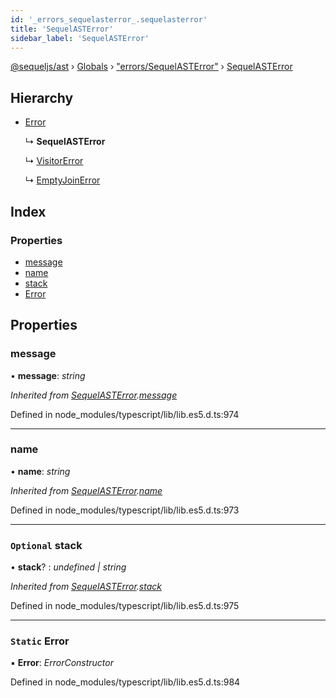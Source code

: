```yaml
---
id: '_errors_sequelasterror_.sequelasterror'
title: 'SequelASTError'
sidebar_label: 'SequelASTError'
---
```


[@sequeljs/ast](../index.md) › [Globals](../globals.md) ›
["errors/SequelASTError"](../modules/_errors_sequelasterror_.md) ›
[SequelASTError](_errors_sequelasterror_.sequelasterror.md)

## Hierarchy

- [Error](_errors_sequelasterror_.sequelasterror.md#static-error)

  ↳ **SequelASTError**

  ↳ [VisitorError](_errors_visitorerror_.visitorerror.md)

  ↳ [EmptyJoinError](_errors_emptyjoinerror_.emptyjoinerror.md)

## Index

### Properties

- [message](_errors_sequelasterror_.sequelasterror.md#message)
- [name](_errors_sequelasterror_.sequelasterror.md#name)
- [stack](_errors_sequelasterror_.sequelasterror.md#optional-stack)
- [Error](_errors_sequelasterror_.sequelasterror.md#static-error)

## Properties

### message

• **message**: _string_

_Inherited from
[SequelASTError](_errors_sequelasterror_.sequelasterror.md).[message](_errors_sequelasterror_.sequelasterror.md#message)_

Defined in node_modules/typescript/lib/lib.es5.d.ts:974

---

### name

• **name**: _string_

_Inherited from
[SequelASTError](_errors_sequelasterror_.sequelasterror.md).[name](_errors_sequelasterror_.sequelasterror.md#name)_

Defined in node_modules/typescript/lib/lib.es5.d.ts:973

---

### `Optional` stack

• **stack**? : _undefined | string_

_Inherited from
[SequelASTError](_errors_sequelasterror_.sequelasterror.md).[stack](_errors_sequelasterror_.sequelasterror.md#optional-stack)_

Defined in node_modules/typescript/lib/lib.es5.d.ts:975

---

### `Static` Error

▪ **Error**: _ErrorConstructor_

Defined in node_modules/typescript/lib/lib.es5.d.ts:984
